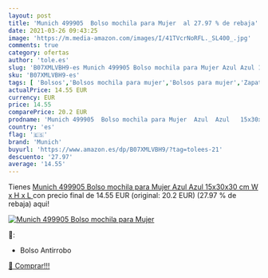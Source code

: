 ```yaml
---
layout: post
title: 'Munich 499905  Bolso mochila para Mujer  al 27.97 % de rebaja'
date: 2021-03-26 09:43:25
image: 'https://m.media-amazon.com/images/I/41TVcrNoRFL._SL400_.jpg'
comments: true
category: ofertas
author: 'tole.es'
slug: 'B07XMLVBH9-es Munich 499905 Bolso mochila para Mujer Azul Azul 15x30x30...'
sku: 'B07XMLVBH9-es'
tags: [ 'Bolsos','Bolsos mochila para mujer','Bolsos para mujer','Zapatos y complementos','mochila','munich', ]
actualPrice: 14.55 EUR
currency: EUR
price: 14.55
comparePrice: 20.2 EUR
prodname: 'Munich 499905  Bolso mochila para Mujer  Azul  Azul   15x30x30 cm  W x H x L '
country: 'es'
flag: '🇪🇸'
brand: 'Munich'
buyurl: 'https://www.amazon.es/dp/B07XMLVBH9/?tag=tolees-21'
descuento: '27.97'
average: '14.55'
---
```


Tienes [Munich 499905  Bolso mochila para Mujer  Azul  Azul   15x30x30 cm  W x H x L ](https://www.amazon.es/dp/B07XMLVBH9/?tag=tolees-21) con precio final de  14.55 EUR (original: 20.2 EUR) (27.97 %  de rebaja) aqui!

[![Munich 499905  Bolso mochila para Mujer ](https://m.media-amazon.com/images/I/41TVcrNoRFL._SL400_.jpg)](https://www.amazon.es/dp/B07XMLVBH9/?tag=tolees-21)

🔎:

- Bolso Antirrobo

[🛒 Comprar!!!](https://www.amazon.es/dp/B07XMLVBH9/?tag=tolees-21)
